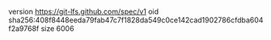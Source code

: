 version https://git-lfs.github.com/spec/v1
oid sha256:408f8448eeda79fab47c7f1828da549c0ce142cad1902786cfdba604f2a9768f
size 6006
